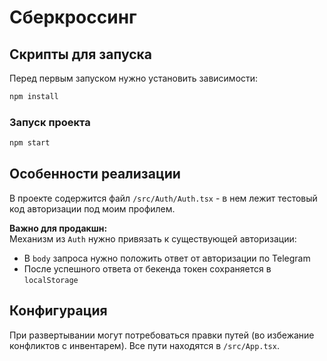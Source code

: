 # Сберкроссинг 

## Скрипты для запуска  

Перед первым запуском нужно установить зависимости:  
```bash
npm install
```  

### Запуск проекта  
```bash
npm start
```  

## Особенности реализации  

В проекте содержится файл `/src/Auth/Auth.tsx` - в нем лежит тестовый код авторизации под моим профилем.  

**Важно для продакшн:**  
Механизм из `Auth` нужно привязать к существующей авторизации:  
- В `body` запроса нужно положить ответ от авторизации по Telegram  
- После успешного ответа от бекенда токен сохраняется в `localStorage`  

## Конфигурация  

При развертывании могут потребоваться правки путей (во избежание конфликтов с инвентарем). Все пути находятся в `/src/App.tsx`.  
